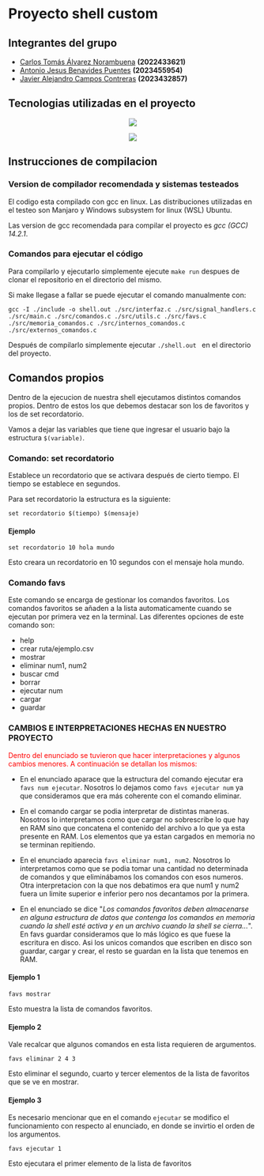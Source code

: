 

# Proyecto shell custom
## Integrantes del grupo
- [Carlos Tomás Álvarez Norambuena](https://github.com/Karantooo)  **(2022433621)**
- [Antonio  Jesus Benavides Puentes](https://github.com/AntoCreed777) **(2023455954)**
- [Javier Alejandro Campos Contreras](https://github.com/huebitoo) **(2023432857)**

## Tecnologias utilizadas en el proyecto
<p align="center">
  <a href="https://skillicons.dev">
    <img src="https://skillicons.dev/icons?i=git,github,vscode,bash,linux&perline=12" />
  </a>
</p>
<p align="center">
  <a href="https://skillicons.dev">
    <img src="https://skillicons.dev/icons?i=c&perline=12" />
  </a>
</p>


## Instrucciones de compilacion

### Version de compilador recomendada y sistemas testeados
El codigo esta compilado con gcc en linux. Las distribuciones utilizadas en el testeo son Manjaro y Windows subsystem for linux (WSL) Ubuntu.

Las version de gcc recomendada para compilar el proyecto es *gcc (GCC) 14.2.1*. 
### Comandos para ejecutar el código 
Para compilarlo y ejecutarlo simplemente ejecute ```make run``` despues de clonar el repositorio en el directorio del mismo.

Si make llegase a fallar se puede ejecutar el comando manualmente con:

```gcc -I ./include -o shell.out ./src/interfaz.c ./src/signal_handlers.c ./src/main.c ./src/comandos.c ./src/utils.c ./src/favs.c ./src/memoria_comandos.c ./src/internos_comandos.c ./src/externos_comandos.c```

Después de compilarlo simplemente ejecutar ```./shell.out ``` en el directorio del proyecto.

## Comandos propios
Dentro de la ejecucion de nuestra shell ejecutamos distintos comandos propios. Dentro de estos los que debemos destacar son los de favoritos y los de set recordatorio.

Vamos a dejar las variables que tiene que ingresar el usuario bajo la estructura ```$(variable)```.

### Comando: set recordatorio
Establece un recordatorio que se activara después de cierto tiempo. El tiempo se establece en segundos.

Para set recordatorio la estructura es la siguiente:

```set recordatorio $(tiempo) $(mensaje)```
#### Ejemplo
```set recordatorio 10 hola mundo```

Esto creara un recordatorio en 10 segundos con el mensaje hola mundo.


### Comando favs

Este comando se encarga de gestionar los comandos favoritos. Los comandos favoritos se añaden a la lista automaticamente cuando se ejecutan por primera vez en la terminal. Las diferentes opciones de este comando son:

 - help 
 - crear ruta/ejemplo.csv
 - mostrar
 - eliminar num1, num2
 - buscar cmd
 - borrar
 - ejecutar num
 - cargar
 - guardar

 ### CAMBIOS E INTERPRETACIONES HECHAS EN NUESTRO PROYECTO
 <span style="color: red;">Dentro del enunciado se tuvieron que hacer interpretaciones y algunos cambios menores. A continuación se detallan los mismos:</span>

 - En el enunciado aparace que la estructura del comando ejecutar era ```favs num ejecutar```. Nosotros lo dejamos como ```favs ejecutar num``` ya que consideramos que era más coherente con el comando eliminar. 

 - En el comando cargar se podia interpretar de distintas maneras. Nosotros lo interpretamos como que cargar no sobrescribe lo que hay en RAM sino que concatena el contenido del archivo a lo que ya esta presente en RAM. Los elementos que ya estan cargados en memoria no se terminan repitiendo.

 - En el enunciado aparecia ```favs eliminar num1, num2```. Nosotros lo interpretamos como que se podia tomar una cantidad no determinada de comandos y que eliminábamos los comandos con esos numeros. Otra interpretacion con la que nos debatimos era que num1 y num2 fuera un limite superior e inferior pero nos decantamos por la primera. 

- En el enunciado se dice "*Los comandos favoritos deben almacenarse en
alguna estructura de datos que contenga los comandos en memoria cuando la shell esté activa y en un archivo cuando la shell se cierra...*". En favs guardar consideramos que lo más lógico es que fuese la escritura en disco. Asi los unicos comandos que escriben en disco son guardar, cargar y crear, el resto se guardan en la lista que tenemos en RAM.

#### Ejemplo 1

```favs mostrar```

Esto muestra la lista de comandos favoritos.

#### Ejemplo 2
Vale recalcar que algunos comandos en esta lista requieren de argumentos.

```favs eliminar 2 4 3```

Esto eliminar el segundo, cuarto y tercer elementos de la lista de favoritos que se ve en mostrar.

#### Ejemplo 3
Es necesario mencionar que en el comando ```ejecutar``` se modifico el funcionamiento con respecto al enunciado, en donde se invirtio el orden de los argumentos.

```favs ejecutar 1```

Esto ejecutara el primer elemento de la lista de favoritos

